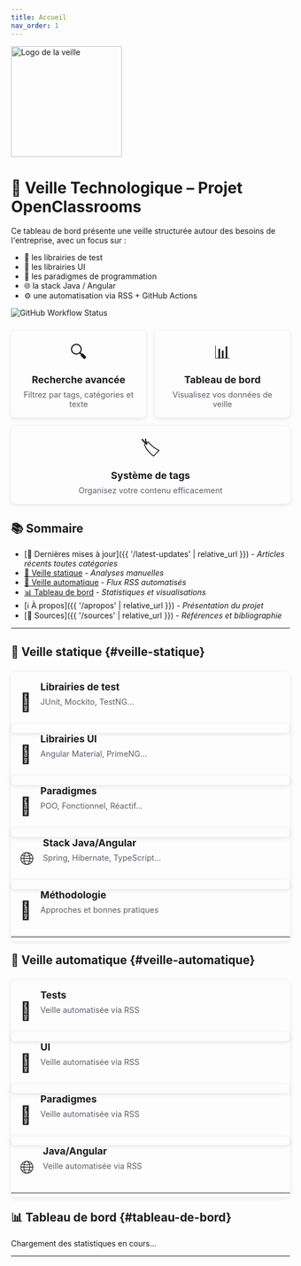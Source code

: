 ```yaml
---
title: Accueil
nav_order: 1
---
```


<img src="{{ '/assets/images/veille_tech.webp' | relative_url }}" alt="Logo de la veille" width="200" />

# <span>👀</span> Veille Technologique – Projet OpenClassrooms

Ce tableau de bord présente une veille structurée autour des besoins de l'entreprise, avec un focus sur :

- 🔬 les librairies de test
- 🎨 les librairies UI
- 🧠 les paradigmes de programmation
- 🌐 la stack Java / Angular
- ⚙️ une automatisation via RSS + GitHub Actions

![GitHub Workflow Status](https://github.com/Escanor1986/veille_techno-OC/actions/workflows/rss.yml/badge.svg)

<div class="features-container">
  <div class="feature-card">
    <span class="feature-icon">🔍</span>
    <h3>Recherche avancée</h3>
    <p>Filtrez par tags, catégories et texte</p>
  </div>
  <div class="feature-card">
    <span class="feature-icon">📊</span>
    <h3>Tableau de bord</h3>
    <p>Visualisez vos données de veille</p>
  </div>
  <div class="feature-card">
    <span class="feature-icon">🏷️</span>
    <h3>Système de tags</h3>
    <p>Organisez votre contenu efficacement</p>
  </div>
</div>

## <span>📚</span> Sommaire

- [📰 Dernières mises à jour]({{ '/latest-updates' | relative_url }}) - *Articles récents toutes catégories*
- [📝 Veille statique](#veille-statique) - *Analyses manuelles*
- [🔄 Veille automatique](#veille-automatique) - *Flux RSS automatisés*
- [📊 Tableau de bord](#tableau-de-bord) - *Statistiques et visualisations*
- [ℹ️ À propos]({{ '/apropos' | relative_url }}) - *Présentation du projet*
- [🔖 Sources]({{ '/sources' | relative_url }}) - *Références et bibliographie*

---

## <span>📝</span> Veille statique {#veille-statique}

<div class="grid-container">
  <div class="grid-item">
    <a href="{{ '/tests' | relative_url }}" class="card-link">
      <div class="link-card">
        <div class="card-icon">🧪</div>
        <div class="card-content">
          <h3>Librairies de test</h3>
          <p>JUnit, Mockito, TestNG...</p>
        </div>
      </div>
    </a>
  </div>
  <div class="grid-item">
    <a href="{{ '/ui' | relative_url }}" class="card-link">
      <div class="link-card">
        <div class="card-icon">🎨</div>
        <div class="card-content">
          <h3>Librairies UI</h3>
          <p>Angular Material, PrimeNG...</p>
        </div>
      </div>
    </a>
  </div>
  <div class="grid-item">
    <a href="{{ '/paradigmes' | relative_url }}" class="card-link">
      <div class="link-card">
        <div class="card-icon">🧠</div>
        <div class="card-content">
          <h3>Paradigmes</h3>
          <p>POO, Fonctionnel, Réactif...</p>
        </div>
      </div>
    </a>
  </div>
  <div class="grid-item">
    <a href="{{ '/stack' | relative_url }}" class="card-link">
      <div class="link-card">
        <div class="card-icon">🌐</div>
        <div class="card-content">
          <h3>Stack Java/Angular</h3>
          <p>Spring, Hibernate, TypeScript...</p>
        </div>
      </div>
    </a>
  </div>
  <div class="grid-item">
    <a href="{{ '/methodologie' | relative_url }}" class="card-link">
      <div class="link-card">
        <div class="card-icon">📘</div>
        <div class="card-content">
          <h3>Méthodologie</h3>
          <p>Approches et bonnes pratiques</p>
        </div>
      </div>
    </a>
  </div>
</div>

---

## <span>🔄</span> Veille automatique {#veille-automatique}

<div class="grid-container">
  <div class="grid-item">
    <a href="{{ '/auto_tests' | relative_url }}" class="card-link">
      <div class="link-card auto-link">
        <div class="card-icon">🔬</div>
        <div class="card-content">
          <h3>Tests</h3>
          <p>Veille automatisée via RSS</p>
        </div>
      </div>
    </a>
  </div>
  <div class="grid-item">
    <a href="{{ '/auto_ui' | relative_url }}" class="card-link">
      <div class="link-card auto-link">
        <div class="card-icon">🎨</div>
        <div class="card-content">
          <h3>UI</h3>
          <p>Veille automatisée via RSS</p>
        </div>
      </div>
    </a>
  </div>
  <div class="grid-item">
    <a href="{{ '/auto_paradigmes' | relative_url }}" class="card-link">
      <div class="link-card auto-link">
        <div class="card-icon">🧠</div>
        <div class="card-content">
          <h3>Paradigmes</h3>
          <p>Veille automatisée via RSS</p>
        </div>
      </div>
    </a>
  </div>
  <div class="grid-item">
    <a href="{{ '/auto_stack' | relative_url }}" class="card-link">
      <div class="link-card auto-link">
        <div class="card-icon">🌐</div>
        <div class="card-content">
          <h3>Java/Angular</h3>
          <p>Veille automatisée via RSS</p>
        </div>
      </div>
    </a>
  </div>
</div>

---

## <span>📊</span> Tableau de bord {#tableau-de-bord}

<div id="dashboard-stats">
  <p>Chargement des statistiques en cours...</p>
</div>

<style>
/* Styles pour l'index amélioré */
.features-container {
  display: flex;
  flex-wrap: wrap;
  gap: 1rem;
  margin: 1.5rem 0;
}

.feature-card {
  flex: 1 1 200px;
  background-color: var(--color-sidebar-background);
  border-radius: 8px;
  padding: 1rem;
  text-align: center;
  box-shadow: 0 2px 8px rgba(0,0,0,0.1);
  transition: transform 0.2s;
}

.feature-card:hover {
  transform: translateY(-5px);
}

.feature-icon {
  font-size: 2rem;
  display: block;
  margin-bottom: 0.5rem;
}

.feature-card h3 {
  margin: 0.5rem 0;
  font-size: 1.1rem;
}

.feature-card p {
  margin: 0;
  font-size: 0.9rem;
  color: #586069;
}

.grid-container {
  display: grid;
  grid-template-columns: repeat(auto-fill, minmax(250px, 1fr));
  gap: 1rem;
  margin: 1.5rem 0;
}

.grid-item {
  min-width: 0;
}

.card-link {
  text-decoration: none;
  color: inherit;
  display: block;
}

.link-card {
  display: flex;
  background-color: var(--color-sidebar-background);
  border-radius: 8px;
  padding: 1rem;
  box-shadow: 0 2px 8px rgba(0,0,0,0.1);
  transition: transform 0.2s, box-shadow 0.2s;
  height: 100%;
}

.link-card:hover {
  transform: translateY(-5px);
  box-shadow: 0 5px 15px rgba(0,0,0,0.15);
}

/* .auto-link {
  background-color: #f0f7ff;
} */

.card-icon {
  font-size: 2rem;
  margin-right: 1rem;
  display: flex;
  align-items: center;
}

.card-content {
  flex: 1;
  min-width: 0;
}

.card-content h3 {
  margin: 0 0 0.5rem 0;
  font-size: 1.1rem;
}

.card-content p {
  margin: 0;
  font-size: 0.9rem;
  color: #586069;
}

/* Mode sombre */
body.dark-theme .feature-card,
body.dark-theme .link-card {
  background-color: #161b22;
  box-shadow: 0 2px 8px rgba(0,0,0,0.3);
}

body.dark-theme .auto-link {
  background-color: #0d2548;
}

body.dark-theme .feature-card p,
body.dark-theme .card-content p {
  color: #8b949e;
}

body.dark-theme .feature-card:hover,
body.dark-theme .link-card:hover {
  box-shadow: 0 5px 15px rgba(0,0,0,0.4);
}

/* Responsive */
@media (max-width: 768px) {
  .grid-container {
    grid-template-columns: 1fr;
  }
  
  .features-container {
    flex-direction: column;
  }
}
</style>

<!-- Scripts JavaScript -->
<script src="{{ '/assets/js/stats.js' | relative_url }}"></script>
<script src="{{ '/assets/js/search.js' | relative_url }}"></script>
<script src="{{ '/assets/js/debug-helper.js' | relative_url }}"></script>
<!-- <script src="{{ '/assets/js/theme-toggle.js' | relative_url }}"></script> -->


---
